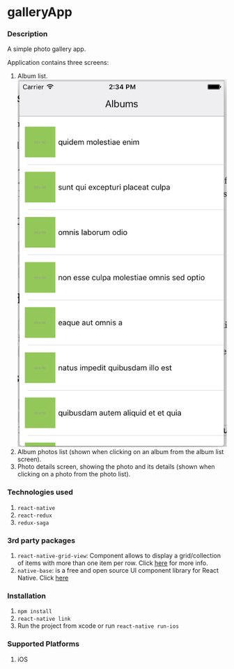 # galleryApp


### Description

A simple photo gallery app.

Application contains three screens:
1. Album list. ![alt text](https://raw.githubusercontent.com/dbzakaria/galleryApp/master/screenshots/album_list.png)
2. Album photos list (shown when clicking on an album from the album list screen). 
3. Photo details screen, showing the photo and its details (shown when clicking on a photo from the photo list).

### Technologies used

1. `react-native`
2. `react-redux`
3. `redux-saga`

### 3rd party packages

1. `react-native-grid-view`: Component allows to display a grid/collection of items with more than one item per row. Click [here](https://www.npmjs.com/package/react-native-grid-view) for more info.
2. `native-base`: is a free and open source UI component library for React Native. Click [here](https://docs.nativebase.io/#Introduction)

### Installation

1. `npm install`
2. `react-native link`
3. Run the project from xcode or run `react-native run-ios`


### Supported Platforms

1. iOS

